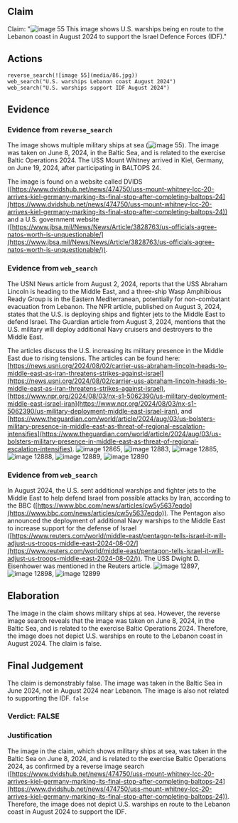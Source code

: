## Claim
Claim: "![image 55](media/86.jpg) This image shows U.S. warships being en route to the Lebanon coast in August 2024 to support the Israel Defence Forces (IDF)."

## Actions
```
reverse_search(![image 55](media/86.jpg))
web_search("U.S. warships Lebanon coast August 2024")
web_search("U.S. warships support IDF August 2024")
```

## Evidence
### Evidence from `reverse_search`
The image shows multiple military ships at sea (![image 55](media/86.jpg)). The image was taken on June 8, 2024, in the Baltic Sea, and is related to the exercise Baltic Operations 2024. The USS Mount Whitney arrived in Kiel, Germany, on June 19, 2024, after participating in BALTOPS 24.

The image is found on a website called DVIDS ([https://www.dvidshub.net/news/474750/uss-mount-whitney-lcc-20-arrives-kiel-germany-marking-its-final-stop-after-completing-baltops-24](https://www.dvidshub.net/news/474750/uss-mount-whitney-lcc-20-arrives-kiel-germany-marking-its-final-stop-after-completing-baltops-24)) and a U.S. government website ([https://www.jbsa.mil/News/News/Article/3828763/us-officials-agree-natos-worth-is-unquestionable/](https://www.jbsa.mil/News/News/Article/3828763/us-officials-agree-natos-worth-is-unquestionable/)).


### Evidence from `web_search`
The USNI News article from August 2, 2024, reports that the USS Abraham Lincoln is heading to the Middle East, and a three-ship Wasp Amphibious Ready Group is in the Eastern Mediterranean, potentially for non-combatant evacuation from Lebanon. The NPR article, published on August 3, 2024, states that the U.S. is deploying ships and fighter jets to the Middle East to defend Israel. The Guardian article from August 3, 2024, mentions that the U.S. military will deploy additional Navy cruisers and destroyers to the Middle East.

The articles discuss the U.S. increasing its military presence in the Middle East due to rising tensions. The articles can be found here: [https://news.usni.org/2024/08/02/carrier-uss-abraham-lincoln-heads-to-middle-east-as-iran-threatens-strikes-against-israel](https://news.usni.org/2024/08/02/carrier-uss-abraham-lincoln-heads-to-middle-east-as-iran-threatens-strikes-against-israel), [https://www.npr.org/2024/08/03/nx-s1-5062390/us-military-deployment-middle-east-israel-iran](https://www.npr.org/2024/08/03/nx-s1-5062390/us-military-deployment-middle-east-israel-iran), and [https://www.theguardian.com/world/article/2024/aug/03/us-bolsters-military-presence-in-middle-east-as-threat-of-regional-escalation-intensifies](https://www.theguardian.com/world/article/2024/aug/03/us-bolsters-military-presence-in-middle-east-as-threat-of-regional-escalation-intensifies). ![image 12865](media/2025-08-31_15-03-1756652613-248172.jpg), ![image 12883](media/2025-08-31_15-03-1756652629-139567.jpg), ![image 12885](media/2025-08-31_15-03-1756652631-609375.jpg), ![image 12888](media/2025-08-31_15-03-1756652635-501171.jpg), ![image 12889](media/2025-08-31_15-03-1756652637-854580.jpg), ![image 12890](media/2025-08-31_15-04-1756652640-174805.jpg)


### Evidence from `web_search`
In August 2024, the U.S. sent additional warships and fighter jets to the Middle East to help defend Israel from possible attacks by Iran, according to the BBC ([https://www.bbc.com/news/articles/cw5y5637eqdo](https://www.bbc.com/news/articles/cw5y5637eqdo)). The Pentagon also announced the deployment of additional Navy warships to the Middle East to increase support for the defense of Israel ([https://www.reuters.com/world/middle-east/pentagon-tells-israel-it-will-adjust-us-troops-middle-east-2024-08-02/](https://www.reuters.com/world/middle-east/pentagon-tells-israel-it-will-adjust-us-troops-middle-east-2024-08-02/)). The USS Dwight D. Eisenhower was mentioned in the Reuters article. ![image 12897](media/2025-08-31_15-04-1756652677-298095.jpg), ![image 12898](media/2025-08-31_15-04-1756652677-581892.jpg), ![image 12899](media/2025-08-31_15-04-1756652683-012615.jpg)


## Elaboration
The image in the claim shows military ships at sea. However, the reverse image search reveals that the image was taken on June 8, 2024, in the Baltic Sea, and is related to the exercise Baltic Operations 2024. Therefore, the image does not depict U.S. warships en route to the Lebanon coast in August 2024. The claim is false.


## Final Judgement
The claim is demonstrably false. The image was taken in the Baltic Sea in June 2024, not in August 2024 near Lebanon. The image is also not related to supporting the IDF. `false`

### Verdict: FALSE

### Justification
The image in the claim, which shows military ships at sea, was taken in the Baltic Sea on June 8, 2024, and is related to the exercise Baltic Operations 2024, as confirmed by a reverse image search ([https://www.dvidshub.net/news/474750/uss-mount-whitney-lcc-20-arrives-kiel-germany-marking-its-final-stop-after-completing-baltops-24](https://www.dvidshub.net/news/474750/uss-mount-whitney-lcc-20-arrives-kiel-germany-marking-its-final-stop-after-completing-baltops-24)). Therefore, the image does not depict U.S. warships en route to the Lebanon coast in August 2024 to support the IDF.
